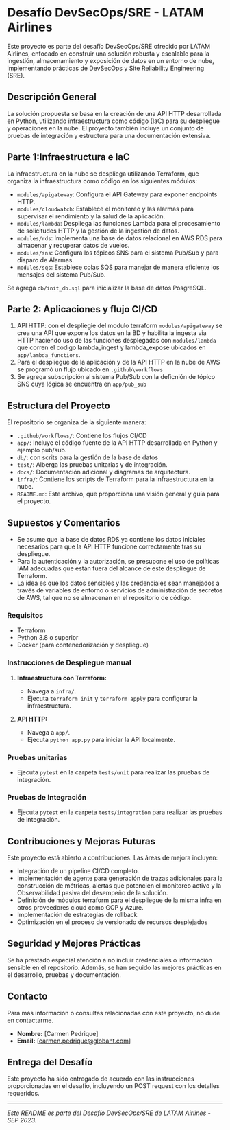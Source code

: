 # Desafío DevSecOps/SRE - LATAM Airlines

Este proyecto es parte del desafío DevSecOps/SRE ofrecido por LATAM Airlines, enfocado en construir una solución robusta y escalable para la ingestión, almacenamiento y exposición de datos en un entorno de nube, implementando prácticas de DevSecOps y Site Reliability Engineering (SRE).

## Descripción General

La solución propuesta se basa en la creación de una API HTTP desarrollada en Python, utilizando infraestructura como código (IaC) para su despliegue y operaciones en la nube. El proyecto también incluye un conjunto de pruebas de integración y estructura para una documentación extensiva.

## Parte 1:Infraestructura e IaC
La infraestructura en la nube se despliega utilizando Terraform, que organiza la infraestructura como código en los siguientes módulos:

- `modules/apigateway`: Configura el API Gateway para exponer endpoints HTTP.
- `modules/cloudwatch`: Establece el monitoreo y las alarmas para supervisar el rendimiento y la salud de la aplicación.
- `modules/lambda`: Despliega las funciones Lambda para el procesamiento de solicitudes HTTP y la gestión de la ingestión de datos.
- `modules/rds`: Implementa una base de datos relacional en AWS RDS para almacenar y recuperar datos de vuelos.
- `modules/sns`: Configura los tópicos SNS para el sistema Pub/Sub y para disparo de Alarmas.
- `modules/sqs`: Establece colas SQS para manejar de manera eficiente los mensajes del sistema Pub/Sub.

Se agrega `db/init_db.sql` para inicializar la base de datos PosgreSQL. 

## Parte 2: Aplicaciones y flujo CI/CD
1. API HTTP: con el despliegie del modulo terraform `modules/apigateway` se crea una API que expone los datos en la BD y habilita la ingesta via HTTP haciendo uso de las funciones desplegadas con `modules/lambda` que corren el codigo lambda_ingest y lambda_expose ubicados en `app/lambda_functions`. 
2. Para el despliegue de la aplicación y de la API HTTP en la nube de AWS se programó un flujo ubicado en `.github\workflows`
3. Se agrega subscripción al sistema Pub/Sub con la deficnión de tópico SNS cuya lógica se encuentra en `app/pub_sub` 

## Estructura del Proyecto

El repositorio se organiza de la siguiente manera:

- `.github/workflows/`: Contiene los flujos CI/CD
- `app/`: Incluye el código fuente de la API HTTP desarrollada en Python y ejemplo pub/sub.
- `db/`: con scrits para la gestión de la base de datos
- `test/`: Alberga las pruebas unitarias y de integración.
- `docs/`: Documentación adicional y diagramas de arquitectura.
- `infra/`: Contiene los scripts de Terraform para la infraestructura en la nube.
- `README.md`: Este archivo, que proporciona una visión general y guía para el proyecto.

## Supuestos y Comentarios

- Se asume que la base de datos RDS ya contiene los datos iniciales necesarios para que la API HTTP funcione correctamente tras su despliegue.
- Para la autenticación y la autorización, se presupone el uso de políticas IAM adecuadas que están fuera del alcance de este despliegue de Terraform.
- La idea es que los datos sensibles y las credenciales sean manejados a través de variables de entorno o servicios de administración de secretos de AWS, tal que no se almacenan en el repositorio de código.

### Requisitos

- Terraform
- Python 3.8 o superior
- Docker (para contenedorización y despliegue)

### Instrucciones de Despliegue manual

1. **Infraestructura con Terraform:**
   - Navega a `infra/`.
   - Ejecuta `terraform init` y `terraform apply` para configurar la infraestructura.

2. **API HTTP:**
   - Navega a `app/`.
   - Ejecuta `python app.py` para iniciar la API localmente.

### Pruebas unitarias

- Ejecuta `pytest` en la carpeta `tests/unit` para realizar las pruebas de integración.

### Pruebas de Integración

- Ejecuta `pytest` en la carpeta `tests/integration` para realizar las pruebas de integración.

## Contribuciones y Mejoras Futuras

Este proyecto está abierto a contribuciones. Las áreas de mejora incluyen:

- Integración de un pipeline CI/CD completo.
- Implementación de agente para generación de trazas adicionales para la construcción de métricas, alertas que potencien el monitoreo activo y la Observabilidad pasiva del desempeño de la solución.
- Definición de módulos terraform para el despliegue de la misma infra en otros proveedores cloud como GCP y Azure.
- Implementación de estrategias de rollback
- Optimización en el proceso de versionado de recursos desplejados

## Seguridad y Mejores Prácticas

Se ha prestado especial atención a no incluir credenciales o información sensible en el repositorio. Además, se han seguido las mejores prácticas en el desarrollo, pruebas y documentación.

## Contacto

Para más información o consultas relacionadas con este proyecto, no dude en contactarme.

- **Nombre:** [Carmen Pedrique]
- **Email:** [carmen.pedrique@globant.com]

## Entrega del Desafío

Este proyecto ha sido entregado de acuerdo con las instrucciones proporcionadas en el desafío, incluyendo un POST request con los detalles requeridos.

---

*Este README es parte del Desafío DevSecOps/SRE de LATAM Airlines - SEP 2023.*
